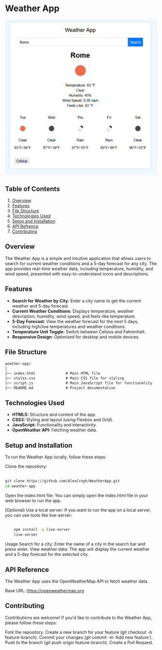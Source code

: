 # Weather App

![Screenshot of the application](assets/screenshot.PNG)

## Table of Contents
1. [Overview](#overview)
2. [Features](#features)
3. [File Structure](#file-structure)
4. [Technologies Used](#technologies-used)
5. [Setup and Installation](#setup-and-installation)
6. [API Refrence](#api-reference)
7. [Contributing](#contributing)


## Overview

The Weather App is a simple and intuitive application that allows users to search for current weather conditions and a 5-day forecast for any city. The app provides real-time weather data, including temperature, humidity, and wind speed, presented with easy-to-understand icons and descriptions.

## Features

- **Search for Weather by City**: Enter a city name to get the current weather and 5-day forecast.
- **Current Weather Conditions**: Displays temperature, weather description, humidity, wind speed, and feels-like temperature.
- **5-Day Forecast**: View the weather forecast for the next 5 days, including high/low temperatures and weather conditions.
- **Temperature Unit Toggle**: Switch between Celsius and Fahrenheit.
- **Responsive Design**: Optimized for desktop and mobile devices.

## File Structure

```plaintext
weather-app/
│
├── index.html              # Main HTML file
├── styles.css              # Main CSS file for styling
├── script.js               # Main JavaScript file for functionality
├── README.md               # Project documentation
```


## Technologies Used

- **HTML5:** Structure and content of the app.
- **CSS3:** Styling and layout (using Flexbox and Grid).
- **JavaScript:** Functionality and interactivity.
- **OpenWeather API:** Fetching weather data.


## Setup and Installation

To run the Weather App locally, follow these steps:

Clone the repository:

```bash

git clone https://github.com/AlexCrogh/WeatherApp.git
cd weather-app
```

Open the index.html file:
You can simply open the index.html file in your web browser to run the app.

(Optional) Use a local server:
If you want to run the app on a local server, you can use tools like live-server:

```bash

    npm install -g live-server
    live-server
```

Usage
Search for a city: Enter the name of a city in the search bar and press enter.
View weather data: The app will display the current weather and a 5-day forecast for the selected city.

## API Reference

The Weather App uses the OpenWeatherMap API to fetch weather data.

Base URL: https://openweathermap.org

## Contributing

Contributions are welcome! If you'd like to contribute to the Weather App, please follow these steps:

Fork the repository.
Create a new branch for your feature (git checkout -b feature-branch).
Commit your changes (git commit -m 'Add new feature').
Push to the branch (git push origin feature-branch).
Create a Pull Request.

